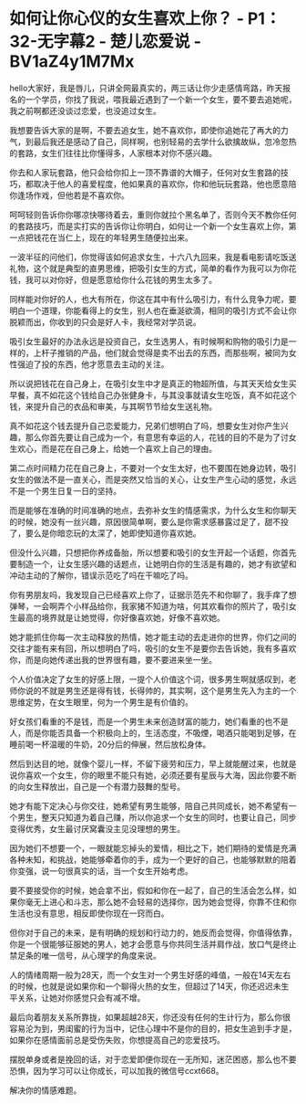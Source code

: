 # 如何让你心仪的女生喜欢上你？ - P1：32-无字幕2 - 楚儿恋爱说 - BV1aZ4y1M7Mx

hello大家好，我是唇儿，只讲全网最真实的，两三话让你少走感情弯路，昨天报名的一个学员，你找了我说，喂我最近遇到了一个新一个女生，要不要去追她呢，我之前啊都还没谈过恋爱，也没追过女生。

我想要告诉大家的是啊，不要去追女生，她不喜欢你，即使你追她花了再大的力气，到最后我还是感动了自己，同样啊，也别轻易的去学什么欲擒故纵，忽冷忽热的套路，女生们往往比你懂得多，人家根本对你不感兴趣。

你去和人家玩套路，他只会给你扣上一顶不靠谱的大帽子，任何对女生套路的技巧，都取决于他人的喜爱程度，他如果真的喜欢你，你和他玩玩套路，他也愿意陪你逢场作戏，但他若是不喜欢你。

呵呵轻则告诉你你哪凉快哪待着去，重则你就拉个黑名单了，否则今天不教你任何的套路技巧，而是实打实的告诉你让你明白，如何让一个新一个女生喜欢上你，第一点把钱花在当仁上，现在的年轻男生随便拉出来。

一波半征的问他们，你觉得该如何追求女生，十六八九回来，我是看电影请吃饭送礼物，这个就是典型的直男思维，把吸引女生的方式，简单的看作为我可以为你花钱，我可以对你好，但是愿意给你什么花钱的男生太多了。

同样能对你好的人，也大有所在，你这在其中有什么吸引力，有什么竞争力呢，要明白一个道理，你能看得上的女生，别人也在垂涎欲滴，相同的吸引方式不会让你脱颖而出，你收到的只会是好人卡，我经常对学员说。

吸引女生最好的办法永远是投资自己，女生选男人，有时候啊和购物的吸引力是一样的，上杆子推销的产品，他们就会觉得是卖不出去的东西，而那些啊，被同为女性强迫了投的东西，他才愿意去主动的关注。

所以说把钱花在自己身上，在吸引女生中才是真正的物超所值，与其天天给女生买早餐，真不如花这个钱给自己办张健身卡，与其没事就请女生吃饭，真不如花这个钱，来提升自己的衣品和审美，与其啊节节给女生送礼物。

真不如花这个钱去提升自己恋爱能力，兄弟们想明白了吗，想要女生对你产生兴趣，那么你首先要让自己成为一个，有意思有幸运的人，花钱的目的不是为了讨女生欢心，而是花在自己身上，给她一个喜欢上自己的理由。

第二点时间精力花在自己身上，不要对一个女生太好，也不要围在她身边转，吸引女生的做法不是一直关心，而是突然又恰当的关心，让女生产生心动的感觉，永远不是一个男生日复一日的坚持。

而是能够在准确的时间准确的地点，去弥补女生的情感需求，为什么女生和你聊天的时候，她没有一丝兴趣，原因很简单啊，要么是你需求感暴露过足了，甜不投了，要么是你暗恋玩的太深了，她即使知道你喜欢她。

但没什么兴趣，只想把你养成备胎，所以想要和吸引的女生开起一个话题，你首先要制造一个，让女生感兴趣的话题点，让她明白你的生活是有趣的，她才有欲望和冲动主动的了解你，错误示范吃了吗在干嘛吃了吗。

你有男朋友吗，我发现自己已经喜欢上你了，证据示范先不和你聊了，我手痒了想弹琴，一会啊弄个小样品给你，我家猪不知道为啥，何其欢看你的照片了，吸引女生最高的境界就是让她觉得，你好像喜欢她，好像不喜欢她。

她才能抓住你每一次主动释放的热情，她才能主动的去走进你的世界，你们之间的交往才能有来有回，所以想明白了吗，吸引的女生不是要你去告诉她，我有多喜欢你，而是向她传递出我的世界很有趣，要不要进来坐一坐。

个人价值决定了女生的好感上限，一提个人价值这个词，很多男生啊就感叹到，老师你说的不就是男生还是得有钱，长得帅的，其实啊，这个是男生先入为主的一个思维定势，在女生眼里，何为一个男生是有价值的。

好女孩们看重的不是钱，而是一个男生未来创造财富的能力，她们看重的也不是人，而是你能否具备一个积极向上的，生活态度，不吸煙，喝酒只能喝到足够，在睡前喝一杯温暖的牛奶，20分后的伸展，然后放松身体。

然后到达目的地，就像个婴儿一样，不留下疲劳和压力，早上就能醒过来，也就是说你喜欢一个女生，你的眼里不能只有她，必须还要有星辰与大海，因此你要不断的向女生释放出，自己是一个有潜力鼓舞的型号。

她才有能下定决心与你交往，她希望有男生能够，陪自己共同成长，她不希望有一个男生，整天只知道为着自己赚，所以你追求一个女生的同时，也要让自己，同步变得优秀，女生最讨厌窝囊没主见没理想的男生。

因为她们不想要一个，一眼就能忘掉头的爱情，相比之下，她们期待的爱情是充满各种未知，和挑战，她能够牵着你的手，成为一个更好的自己，也能够默默的陪着你变强，说一句很真实的话，当一个女生开始考虑。

要不要接受你的时候，她会拿不出，假如和你在一起了，自己的生活会怎么样，如果你毫无上进心和斗志，那么她不会轻易的选择你，因为她会觉得，你靠不住和你生活也没有意思，相反即使你现在一窍而白。

但你对于自己的未来，是有明确的规划和行动力的，她反而会觉得，你值得依靠，你是一个很能够征服她的男人，她才会愿意与你共同生活并肩作战，放口气是终止禁足条的唯一信号，从心理学的角度来说。

人的情绪周期一般为28天，而一个女生对一个男生好感的峰值，一般在14天左右的时候，也就是说如果你和一个聊得火热的女生，但超过了14天，你还迟迟未生平关系，让她对你感觉只会有减不增。

最后向着朋友关系所靠拢，如果超越28天，你还没有任何的生计行为，那么你很容易沦为到，男闺蜜的行为当中，记住心理中不是你的目的，把女生追到手才是，如果你在感情面前总是受伤失败，你想提高自己的恋爱技巧。

摆脱单身或者是挽回的话，对于恋爱即便你现在一无所知，迷茫困惑，那么也不要恐惧，因为学习可以让你成长，可以加我的微信号ccxt668。

解决你的情感难题。